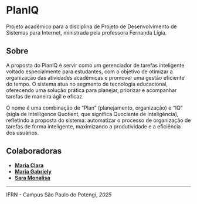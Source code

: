 <h1 style="font-weight: bold;">PlanIQ</h1>
Projeto acadêmico para a disciplina de Projeto de Desenvolvimento de Sistemas para Internet, ministrada pela professora Fernanda Lígia.

## Sobre
A proposta do PlanIQ é servir como um gerenciador de tarefas inteligente voltado especialmente para estudantes, com o objetivo de otimizar a organização das atividades acadêmicas e promover uma gestão eficiente do tempo. O sistema atua no segmento de tecnologia educacional, oferecendo uma solução prática para planejar, priorizar e acompanhar tarefas de maneira ágil e eficaz.

O nome é uma combinação de “Plan” (planejamento, organização) e “IQ” (sigla de Intelligence Quotient, que significa Quociente de Inteligência), refletindo a proposta do sistema: automatizar o processo de organização de tarefas de forma inteligente, maximizando a produtividade e a eficiência dos usuários.

## Colaboradoras
- <a href="https://github.com/Clara66666" title="Maria Clara"><b>Maria Clara</b></a>
- <a href="https://github.com/gaabyssouza" title="Maria Gabriely"><b>Maria Gabriely</b></a>
- <a href="https://github.com/saramonalisa" title="Sara Monalisa"><b>Sara Monalisa</b></a>

---
IFRN - Campus São Paulo do Potengi, <i>2025<i>